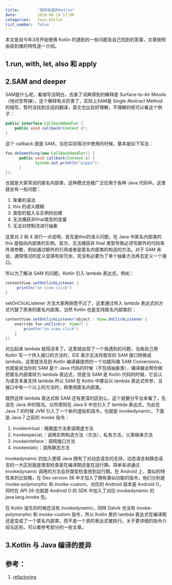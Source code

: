 ```yaml
---
title:        "我所知道的Kotlin"
date:         2018-08-19 17:00
categories:   Java,Kotlin
list_number:  false
---
```


本文是自今年3月开始使用 Kotlin 时遇到的一些问题及自己找到的答案，文章按照由易到难的特性逐一介绍。
<!--more-->

## 1.run, with, let, also 和 apply
## 2.SAM and deeper
SAM是什么呢，看缩写没明白，去查了词典得到的解释是 Surface-to-Air Missile（地对空导弹），这个解释有点厉害了，实际上SAM是 Single Abstract Method 的缩写，暂时没找到合适的翻译，英文也比较好理解，不理解的呢可以看这个例子：

```java
public interface CallbackHandler { 
    public void callback(Context c);
}

```
这个 callback 就是 SAM，当在实际情况中使用的时候，基本是如下写法：

```java
foo.doSomething(new CallbackHandler() { 
      public void callback(Context c) { 
             System.out.println("pippo");
      }
});

```
也就是大家常说的匿名内部类，这种模式也被广泛应用于各种 Java 代码中。这里就会有一些问题：

1. 笨重的语法
2. this 的语义模糊
3. 类型的载入与实例的创建
4. 无法捕获非final类型的变量
5. 无法对控制流进行抽象

这里对 2 和 4 进行一点说明，首先是this的语义问题，在 Java 中匿名内部类的 this 是指向内部类的实例。其次，无法捕获非 final 类型导致必须写额外的代码来传递参数，例如通过额外的引用或者是匿名内部类的构造的方法。对于 SAM 来说，通常情况的定义显得有些冗余，完没有必要为了单个抽象方法再去定义一个接口。

所以为了解决 SAM 的问题，Kotlin 引入 lambda 表达式，例如：

```java
contentView.setOnClickListener {
	 println("on view click")
}
```
setOnClickListener 方法大家再熟悉不过了，这里通过传入 lambda 表达式的方式代替了原来的匿名内部类，当然 Kotlin 也是支持匿名内部类的：

```java
contentView.setOnClickListener(object : View.OnClickListener {
    override fun onClick(v: View?) {
        println("on view click")
    }
})
```
对比起来 lambda 就简洁多了。这里就出现了一个我遇到的问题，当我自己用 Kotlin 写一个传入接口的方法时，IDE 表示无法将我写的 SAM 接口转换成 lambda，这里就涉及到 Kotlin 编译器提供的一个功能叫做 SAM Conversions，也就是说当你的 SAM 是个 Java 代码的时候（不包括抽象类），编译器会帮你做把匿名内部类转为 lambda 表达式，但是当 SAM 是 Kotlin 代码的时候，它会认为语言本身支持 lambda 所以 SAM 在 Kotlin 中建议以 lambda 表达式传参，当接口中有一个以上的方法时，再使用匿名内部类。

既然这样 lambda 表达式和 SAM 还有更深的区别么，这个就要分平台来看了，先说在 Java 中的情况。众所周知在 Java 8 中也引入了 lambda 表达式，为此在 Java 7 的时候 JVM 引入了一个新的虚拟机指令，也就是 invokedynamic，下面是 Java 7 之前的 invoke 指令：

1. invokevirtual：根据虚方法表调用虚方法
2. invokespecial,：调用实例构造方法（方法），私有方法，父类继承方法
3. invokeinteface：调用接口方法
4. invokestatic：调用静态方法 

invokedynamic 的加入使得 Java 拥有了对动态语言的支持，动态语言和静态语言的一大区别就是类型检查是在编译期还是在运行期，简单来讲通过 invokedynamic 调用的方法会将类型检查放到运行期。在 Android 上，类似的特性来的比较晚，在 Dex version 38 中才加入了拥有类似功能的指令，他们分别是 invoke-polymorphic 和 invoke-custom，对应的 Android 版本是 Android O，同时在 API 26 也就是 Android O 的 SDK 中加入了对应 invokedynamic 的 java.lang.invoke 包。

在 Kotlin 诞生的时候还没有 invokedynamic，同样 Dalvik 也没有 invoke-polymorphic 和 invoke-custom 指令，所以 Kotlin 里的 lambda 表达式在编译期还是变成了一个匿名内部类，而不是一个真的表达式被执行。关于更详细的指令介绍与区别，可以看参考部分的一些文章。


## 3.Kotlin 与 Java 编译的差异
 
 
## 参考：
1. [refactoring](https://refactoring.com/catalog/)